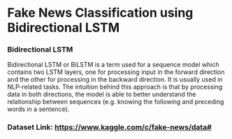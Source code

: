 # Fake News Classification using Bidirectional LSTM

### Bidirectional LSTM
Bidirectional LSTM or BiLSTM is a term used for a sequence model which contains two LSTM layers, one for processing input in the forward direction and the other for processing in the backward direction. It is usually used in NLP-related tasks. The intuition behind this approach is that by processing data in both directions, the model is able to better understand the relationship between sequences (e.g. knowing the following and preceding words in a sentence).

### Dataset Link: https://www.kaggle.com/c/fake-news/data#

